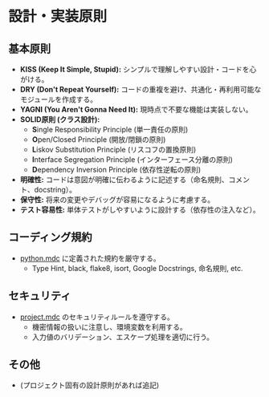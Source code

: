 # 設計・実装原則

## 基本原則
*   **KISS (Keep It Simple, Stupid):** シンプルで理解しやすい設計・コードを心がける。
*   **DRY (Don't Repeat Yourself):** コードの重複を避け、共通化・再利用可能なモジュールを作成する。
*   **YAGNI (You Aren't Gonna Need It):** 現時点で不要な機能は実装しない。
*   **SOLID原則 (クラス設計):**
    *   **S**ingle Responsibility Principle (単一責任の原則)
    *   **O**pen/Closed Principle (開放/閉鎖の原則)
    *   **L**iskov Substitution Principle (リスコフの置換原則)
    *   **I**nterface Segregation Principle (インターフェース分離の原則)
    *   **D**ependency Inversion Principle (依存性逆転の原則)
*   **明確性:** コードは意図が明確に伝わるように記述する（命名規則、コメント、docstring）。
*   **保守性:** 将来の変更やデバッグが容易になるように考慮する。
*   **テスト容易性:** 単体テストがしやすいように設計する（依存性の注入など）。

## コーディング規約
*   [python.mdc](mdc:.cursor/rules/python.mdc) に定義された規約を厳守する。
    *   Type Hint, black, flake8, isort, Google Docstrings, 命名規則, etc.

## セキュリティ
*   [project.mdc](mdc:.cursor/rules/project.mdc) のセキュリティルールを遵守する。
    *   機密情報の扱いに注意し、環境変数を利用する。
    *   入力値のバリデーション、エスケープ処理を適切に行う。

## その他
*   (プロジェクト固有の設計原則があれば追記) 